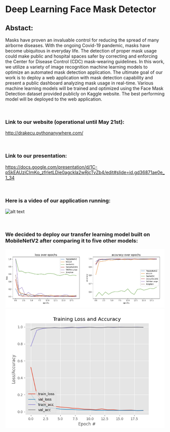 # Deep Learning Face Mask Detector

## Abstact:
Masks have proven an invaluable control for reducing the spread of many airborne diseases.  With the ongoing Covid-19 pandemic, masks have become ubiquitous in everyday life. The detection of proper mask usage could make public and hospital spaces safer by correcting and enforcing the Center for Disease Control (CDC) mask-wearing guidelines. In this work, we utilize a variety of image recognition machine learning models to optimize an automated mask detection application.  The ultimate goal of our work is to deploy a web application with mask detection capability and present a public dashboard analyzing mask usage in real-time. Various machine learning models will be trained and optimized using the Face Mask Detection dataset provided publicly on Kaggle website. The best performing model will be deployed to the web application.

<br/>

### Link to our website (operational until May 21st): 
http://drakecu.pythonanywhere.com/

<br/>

### Link to our presentation:
 https://docs.google.com/presentation/d/1C-pSkEAUziCImKo_zfrIetLDie0agckla2wRjcTvZb4/edit#slide=id.gd36871ae0e_1_34

<br/>

### Here is a video of our application running:
![alt text](graphs/mask-video.gif "Logo Title Text 1")

<br/>

### We decided to deploy our transfer learning model built on MobileNetV2 after comparing it to five other models:
![alt text](graphs/results2.png "Logo Title Text 1")
![alt text](graphs/plot.png "Logo Title Text 1")

<br/>